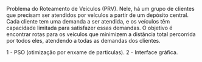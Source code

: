 Problema do Roteamento de Veículos (PRV). Nele, há um grupo de clientes que precisam ser atendidos por veículos a partir de um depósito central. Cada cliente tem uma demanda a ser atendida, e os veículos têm capacidade limitada para satisfazer essas demandas. O objetivo é encontrar rotas para os veículos que minimizem a distância total percorrida por todos eles, atendendo a todas as demandas dos clientes.

1 - PSO (otimização por enxame de particulas).
2 - Interface gráfica.
